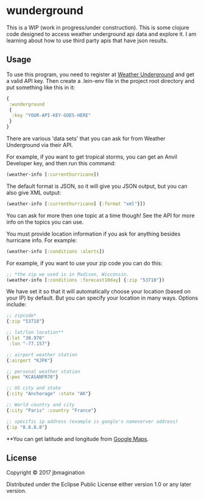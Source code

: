 # wunderground

This is a WIP (work in progress/under construction). This is some clojure code designed to access weather underground api data and explore it. I am learning about how to use third party apis that have json results.

## Usage

To use this program, you need to register at [Weather Underground](https://www.wunderground.com/weather/api/) and get a valid API key. Then create a .lein-env file in the project root directory and put something like this in it:

```clojure
{
 :wunderground
 {
  :key "YOUR-API-KEY-GOES-HERE"
 }
}
```

There are various 'data sets' that you can ask for from Weather Underground via their API.

For example, if you want to get tropical storms, you can get an Anvil Developer key, and then run this command:

```clojure
(weather-info [:currenthurricane])
```
The default format is JSON, so it will give you JSON output, but you can also give XML output:
```clojure
(weather-info [:currenthurricane] {:format "xml"}])
```
You can ask for more then one topic at a time though! See the API for more info on the topics you can use.

You must provide location information if you ask for anything besides hurricane info. For example:
```clojure
(weather-info [:conditions :alerts])
```
For example, if you want to use your zip code you can do this:
```clojure
;; *the zip we used is in Madison, Wisconsin.
(weather-info [:conditions :forecast10day] {:zip "53718"})
```
We have set it so that it will automatically choose your location (based on your IP) by default. But you can specify your location in many ways. Options include:
```clojure
;; zipcode*
{:zip "53718"}

;; lat/lon location**
{:lat "38.976"
 :lon "-77.157"}

;; airport weather station
{:airport "KJFK"}

;; personal weather station
{:pws "KCASANFR70"}

;; US city and state
{:city "Anchorage" :state "AK"}

;; World country and city
{:city "Paris" :country "France"}

;; specific ip address (example is google's nameserver address)
{:ip "8.8.8.8"}
```
**You can get latitude and longitude from [Google Maps](https://google.com/maps).


## License

Copyright © 2017 jbmagination

Distributed under the Eclipse Public License either version 1.0 or any later version.
